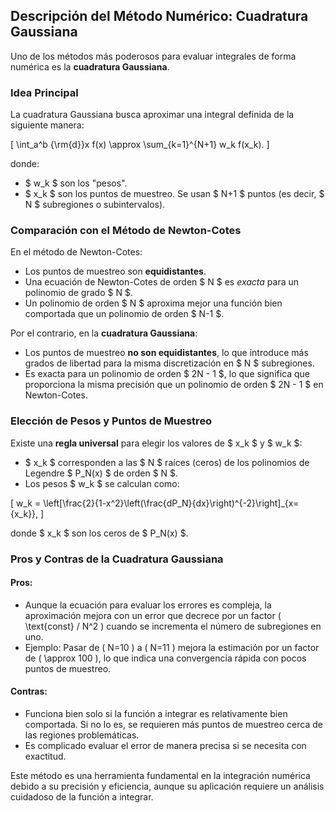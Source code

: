 ## Descripción del Método Numérico: Cuadratura Gaussiana

Uno de los métodos más poderosos para evaluar integrales de forma numérica es la **cuadratura Gaussiana**.

### Idea Principal

La cuadratura Gaussiana busca aproximar una integral definida de la siguiente manera:

\[
\int_a^b {\rm{d}}x f(x) \approx \sum_{k=1}^{N+1} w_k f(x_k).
\]

donde:

  - $ w_k $ son los "pesos".
  - $ x_k $ son los puntos de muestreo. Se usan $ N+1 $ puntos (es decir, $ N $ subregiones o subintervalos).

### Comparación con el Método de Newton-Cotes

En el método de Newton-Cotes:

  - Los puntos de muestreo son **equidistantes**.
  - Una ecuación de Newton-Cotes de orden $ N $ es *exacta* para un polinomio de grado $ N $.
  - Un polinomio de orden $ N $ aproxima mejor una función bien comportada que un polinomio de orden $ N-1 $.

Por el contrario, en la **cuadratura Gaussiana**:

  - Los puntos de muestreo **no son equidistantes**, lo que introduce más grados de libertad para la misma discretización en $ N $ subregiones.
  - Es exacta para un polinomio de orden $ 2N - 1 $, lo que significa que proporciona la misma precisión que un polinomio de orden $ 2N - 1 $ en Newton-Cotes.

### Elección de Pesos y Puntos de Muestreo

Existe una **regla universal** para elegir los valores de $ x_k $ y $ w_k $:

  - $ x_k $ corresponden a las $ N $ raíces (ceros) de los polinomios de Legendre $ P_N(x) $ de orden $ N $.
  - Los pesos $ w_k $ se calculan como:

\[
w_k = \left[\frac{2}{1-x^2}\left(\frac{dP_N}{dx}\right)^{-2}\right]_{x={x_k}},
\]

donde $ x_k $ son los ceros de $ P_N(x) $.

### Pros y Contras de la Cuadratura Gaussiana

#### Pros:
  - Aunque la ecuación para evaluar los errores es compleja, la aproximación mejora con un error que decrece por un factor \( \text{const} / N^2 \) cuando se incrementa el número de subregiones en uno.
  - Ejemplo: Pasar de \( N=10 \) a \( N=11 \) mejora la estimación por un factor de \( \approx 100 \), lo que indica una convergencia rápida con pocos puntos de muestreo.

#### Contras:
  - Funciona bien solo si la función a integrar es relativamente bien comportada. Si no lo es, se requieren más puntos de muestreo cerca de las regiones problemáticas.
  - Es complicado evaluar el error de manera precisa si se necesita con exactitud.

Este método es una herramienta fundamental en la integración numérica debido a su precisión y eficiencia, aunque su aplicación requiere un análisis cuidadoso de la función a integrar.
